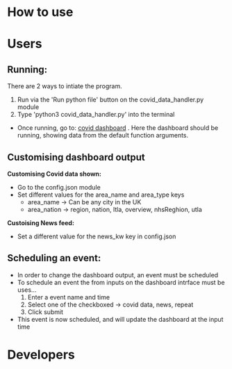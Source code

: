 
<!-- Headings -->
<!-- Strong -->
<!-- Horizontal Rule -->
<!-- Link -->
# How to use

# Users

## Running:
There are 2 ways to intiate the program. 
1. Run via the 'Run python file' button on the covid_data_handler.py module
2. Type 'python3 covid_data_handler.py'  into the terminal
- Once running, go to: [covid dashboard](http://127.0.0.1:5000/index) . Here the dashboard should be running, showing
data from the default function arguments.

## Customising dashboard output

**Customising Covid data shown:**
- Go to the config.json module
- Set different values for the area_name and area_type keys
    - area_name -> Can be any city in the UK
    - area_nation -> region, nation, ltla, overview, nhsReghion, utla

**Custoising News feed:**
- Set a different value for the news_kw key in config.json

## Scheduling an event:
- In order to change the dashboard output, an event must be scheduled
- To schedule an event the from inputs on the dashboard intrface must be uses...
    1. Enter a event name and time
    2. Select one of the checkboxed -> covid data, news, repeat
    3. Click submit
- This event is now scheduled, and will update the dashboard at the input time


# Developers

